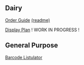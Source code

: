 ## Dairy

[Order Guide](Dairy/SalesPlan/OrderGuide/OrderGuide.html) [(readme)](Dairy/SalesPlan/OrderGuide/README.md)

[Display Plan](Dairy/SalesPlan/DisplayPlan/DisplayPlan.html) ! WORK IN PROGRESS !

## General Purpose

[Barcode Listulator](GeneralPurpose/BarcodeListulator/BarcodeListulator.html)

